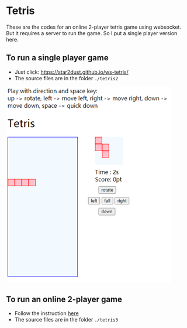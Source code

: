 # Tetris
These are the codes for an online 2-player tetris game using websocket. But it requires a server to run the game. So I put a single player version here.

## To run a single player game
- Just click: https://star2dust.github.io/ws-tetris/
- The source files are in the folder `./tetris2`

<img src="tetris_display.PNG" alt="single" width="450"/>

## To run an online 2-player game
- Follow the instruction [here](https://github.com/star2dust/ws-tetris/tree/master/tetris3)
- The source files are in the folder `./tetris3`
